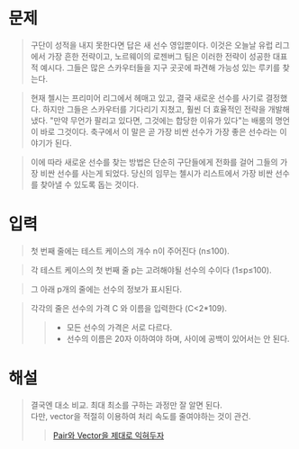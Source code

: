 # 문제
>	구단이 성적을 내지 못한다면 답은 새 선수 영입뿐이다. 이것은 오늘날 유럽 리그에서 가장 흔한 전략이고, 노르웨이의 로젠버그 팀은 이러한 전략이 성공한 대표적 예시다. 그들은 많은 스카우터들을 지구 곳곳에 파견해 가능성 있는 루키를 찾는다.

>	현재 첼시는 프리미어 리그에서 헤매고 있고, 결국 새로운 선수를 사기로 결정했다. 하지만 그들은 스카우터를 기다리기 지쳤고, 훨씬 더 효율적인 전략을 개발해냈다. "만약 무언가 팔리고 있다면, 그것에는 합당한 이유가 있다"는 배룸의 명언이 바로 그것이다. 축구에서 이 말은 곧 가장 비싼 선수가 가장 좋은 선수라는 이야기가 된다.

>	이에 따라 새로운 선수를 찾는 방법은 단순히 구단들에게 전화를 걸어 그들의 가장 비싼 선수를 사는게 되었다. 당신의 임무는 첼시가 리스트에서 가장 비싼 선수를 찾아낼 수 있도록 돕는 것이다.

# 입력
> 첫 번째 줄에는 테스트 케이스의 개수 n이 주어진다 (n≤100).   

> 각 테스트 케이스의 첫 번째 줄 p는 고려해야될 선수의 수이다 (1≤p≤100).  

> 그 아래 p개의 줄에는 선수의 정보가 표시된다.

> 각각의 줄은 선수의 가격 C 와 이름을 입력한다 (C<2*109).
> > - 모든 선수의 가격은 서로 다르다.   
> > - 선수의 이름은 20자 이하여야 하며, 사이에 공백이 있어서는 안 된다.

# 해설
> 결국엔 대소 비교. 최대 최소를 구하는 과정만 잘 알면 된다.    
  다만, vector을 적절히 이용하여 처리 속도를 줄여야하는 것이 관건.
>	> [Pair와 Vector을 제대로 익혀두자](https://sarah950716.tistory.com/4)
